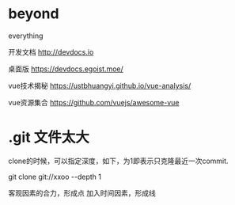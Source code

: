 # beyond
everything

开发文档
http://devdocs.io

桌面版
https://devdocs.egoist.moe/

vue技术揭秘
https://ustbhuangyi.github.io/vue-analysis/

vue资源集合
https://github.com/vuejs/awesome-vue


# .git 文件太大
clone的时候，可以指定深度，如下，为1即表示只克隆最近一次commit.

git clone git://xxoo --depth 1


客观因素的合力，形成点
加入时间因素，形成线

